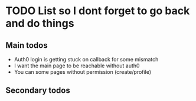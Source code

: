 # TODO List so I dont forget to go back and do things

## Main todos

 - Auth0 login is getting stuck on callback for some mismatch
 - I want the main page to be reachable without auth0
 - You can some pages without permission (create/profile)

## Secondary todos
